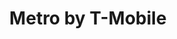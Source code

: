 ---
title: "Metro by T-Mobile"
url: /jamaica/metro-by-t-mobile-jamaica-avenue/
shop: mobile phone
---